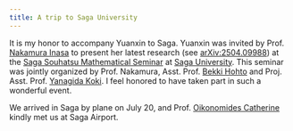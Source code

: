 ```yaml
---
title: A trip to Saga University
---
```


It is my honor to accompany Yuanxin to Saga. Yuanxin was invited by Prof. [Nakamura Inasa](http://inasa.ms.saga-u.ac.jp/) to present her latest research (see [arXiv:2504.09988](https://arxiv.org/abs/2504.09988)) at the [Saga Souhatsu Mathematical Seminar](http://inasa.ms.saga-u.ac.jp/Japanese/seminar.html) at [Saga University](https://www.saga-u.ac.jp/en/). This seminar was jointly organized by Prof. Nakamura, Asst. Prof. [Bekki Hohto](https://hohtobekki.github.io/) and Proj. Asst. Prof. [Yanagida Koki](https://jglobal.jst.go.jp/en/detail?JGLOBAL_ID=202501012520557220). I feel honored to have taken part in such a wonderful event.


We arrived in Saga by plane on July 20, and Prof. [Oikonomides Catherine](https://www.math.keio.ac.jp/coe/member/oikonomidesEng4.htm) kindly met us at Saga Airport.
